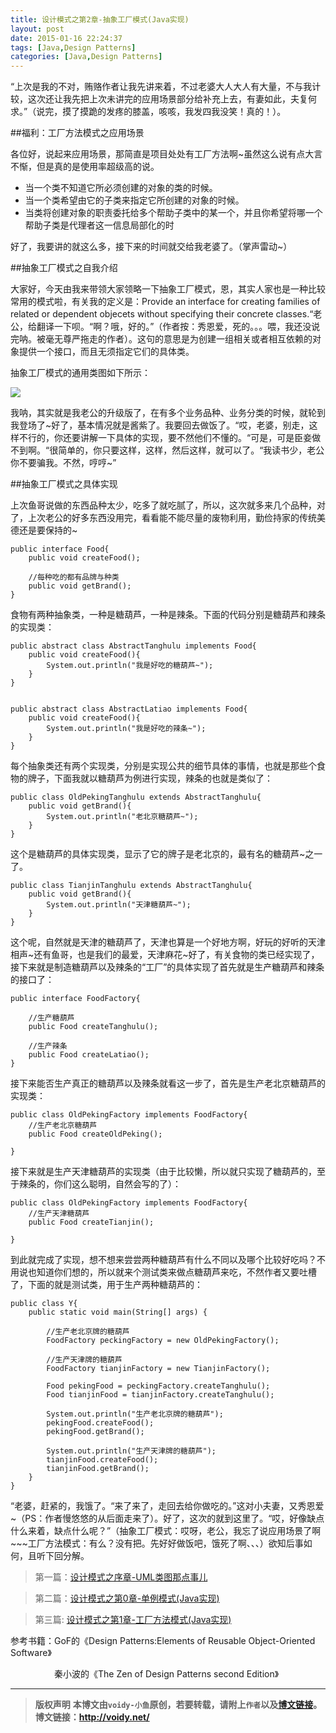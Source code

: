 ```yaml
---
title: 设计模式之第2章-抽象工厂模式(Java实现)
layout: post
date: 2015-01-16 22:24:37
tags: [Java,Design Patterns]
categories: [Java,Design Patterns]
---
```

“上次是我的不对，贿赂作者让我先讲来着，不过老婆大人大人有大量，不与我计较，这次还让我先把上次未讲完的应用场景部分给补充上去，有妻如此，夫复何求。”（说完，摸了摸跪的发疼的膝盖，咳咳，我发四我没笑！真的！）。

##福利：工厂方法模式之应用场景

各位好，说起来应用场景，那简直是项目处处有工厂方法啊~虽然这么说有点大言不惭，但是真的是使用率超级高的说。

* 当一个类不知道它所必须创建的对象的类的时候。
* 当一个类希望由它的子类来指定它所创建的对象的时候。
* 当类将创建对象的职责委托给多个帮助子类中的某一个，并且你希望将哪一个帮助子类是代理者这一信息局部化的时

好了，我要讲的就这么多，接下来的时间就交给我老婆了。（掌声雷动~）

##抽象工厂模式之自我介绍

大家好，今天由我来带领大家领略一下抽象工厂模式，恩，其实人家也是一种比较常用的模式啦，有关我的定义是：Provide an interface for creating families of related or dependent objecets without specifying their concrete classes.“老公，给翻译一下呗。“啊？哦，好的。”（作者按：秀恩爱，死的。。。喂，我还没说完呐。被毫无尊严拖走的作者）。这句的意思是为创建一组相关或者相互依赖的对象提供一个接口，而且无须指定它们的具体类。

抽象工厂模式的通用类图如下所示：

![](http://images.cnitblog.com/blog/666211/201501/162032060113074.png)

我呐，其实就是我老公的升级版了，在有多个业务品种、业务分类的时候，就轮到我登场了~好了，基本情况就是酱紫了。我要回去做饭了。“哎，老婆，别走，这样不行的，你还要讲解一下具体的实现，要不然他们不懂的。“可是，可是臣妾做不到啊。“很简单的，你只要这样，这样，然后这样，就可以了。“我读书少，老公你不要骗我。不然，哼哼~”

##抽象工厂模式之具体实现

上次鱼哥说做的东西品种太少，吃多了就吃腻了，所以，这次就多来几个品种，对了，上次老公的好多东西没用完，看看能不能尽量的废物利用，勤俭持家的传统美德还是要保持的~

	public interface Food{
	    public void createFood();
	
	    //每种吃的都有品牌与种类
	    public void getBrand();
	}

食物有两种抽象类，一种是糖葫芦，一种是辣条。下面的代码分别是糖葫芦和辣条的实现类：

	public abstract class AbstractTanghulu implements Food{
	    public void createFood(){
	        System.out.println("我是好吃的糖葫芦~");
	    }
	}


	public abstract class AbstractLatiao implements Food{
	    public void createFood(){
	        System.out.println("我是好吃的辣条~");
	    }
	}

每个抽象类还有两个实现类，分别是实现公共的细节具体的事情，也就是那些个食物的牌子，下面我就以糖葫芦为例进行实现，辣条的也就是类似了：

	public class OldPekingTanghulu extends AbstractTanghulu{
	    public void getBrand(){
	        System.out.println("老北京糖葫芦~");
	    }
	}

这个是糖葫芦的具体实现类，显示了它的牌子是老北京的，最有名的糖葫芦~之一了。

	public class TianjinTanghulu extends AbstractTanghulu{
	    public void getBrand(){
	        System.out.println("天津糖葫芦~");
	    }
	}

这个呢，自然就是天津的糖葫芦了，天津也算是一个好地方啊，好玩的好听的天津相声~还有鱼哥，也是我们的最爱，天津麻花~好了，有关食物的类已经实现了，接下来就是制造糖葫芦以及辣条的“工厂”的具体实现了首先就是生产糖葫芦和辣条的接口了：

	public interface FoodFactory{
	
	    //生产糖葫芦
	    public Food createTanghulu();
	
	    //生产辣条
	    public Food createLatiao();
	}

接下来能否生产真正的糖葫芦以及辣条就看这一步了，首先是生产老北京糖葫芦的实现类：

	public class OldPekingFactory implements FoodFactory{
	    //生产老北京糖葫芦
	    public Food createOldPeking();
	
	}

接下来就是生产天津糖葫芦的实现类（由于比较懒，所以就只实现了糖葫芦的，至于辣条的，你们这么聪明，自然会写的了）：

	public class OldPekingFactory implements FoodFactory{
	    //生产天津糖葫芦
	    public Food createTianjin();
	
	}

到此就完成了实现，想不想来尝尝两种糖葫芦有什么不同以及哪个比较好吃吗？不用说也知道你们想的，所以就来个测试类来做点糖葫芦来吃，不然作者又要吐槽了，下面的就是测试类，用于生产两种糖葫芦的：

	public class Y{
	    public static void main(String[] args) {
	
	        //生产老北京牌的糖葫芦
	        FoodFactory peckingFactory = new OldPekingFactory();
	
	        //生产天津牌的糖葫芦
	        FoodFactory tianjinFactory = new TianjinFactory();
	
	        Food pekingFood = peckingFactory.createTanghulu();
	        Food tianjinFood = tianjinFactory.createTanghulu();
	
	        System.out.println("生产老北京牌的糖葫芦");
	        pekingFood.createFood();
	        pekingFood.getBrand();
	
	        System.out.println("生产天津牌的糖葫芦");
	        tianjinFood.createFood();
	        tianjinFood.getBrand();
	    }
	}

“老婆，赶紧的，我饿了。“来了来了，走回去给你做吃的。”这对小夫妻，又秀恩爱~（PS：作者慢悠悠的从后面走来了）。好了，这次的就到这里了。“哎，好像缺点什么来着，缺点什么呢？”（抽象工厂模式：哎呀，老公，我忘了说应用场景了啊~~~工厂方法模式：有么？没有把。先好好做饭吧，饿死了啊、、、）欲知后事如何，且听下回分解。


> 第一篇：[设计模式之序章-UML类图那点事儿](http://voidy.gitcafe.com/2015/01/14/%E8%AE%BE%E8%AE%A1%E6%A8%A1%E5%BC%8F%E4%B9%8B%E5%BA%8F%E7%AB%A0-UML%E7%B1%BB%E5%9B%BE%E9%82%A3%E7%82%B9%E4%BA%8B%E5%84%BF/)

> 第二篇：[设计模式之第0章-单例模式(Java实现)](http://voidy.gitcafe.com/2015/01/15/%E8%AE%BE%E8%AE%A1%E6%A8%A1%E5%BC%8F%E4%B9%8B%E7%AC%AC0%E7%AB%A0-%E5%8D%95%E4%BE%8B%E6%A8%A1%E5%BC%8F/)

> 第三篇: [设计模式之第1章-工厂方法模式(Java实现)](http://voidy.gitcafe.com/2015/01/16/%E8%AE%BE%E8%AE%A1%E6%A8%A1%E5%BC%8F%E4%B9%8B%E7%AC%AC1%E7%AB%A0-%E5%B7%A5%E5%8E%82%E6%96%B9%E6%B3%95%E6%A8%A1%E5%BC%8F-Java%E5%AE%9E%E7%8E%B0/)

参考书籍：GoF的《Design Patterns:Elements of Reusable Object-Oriented Software》

　　　　　秦小波的《The Zen of Design Patterns second Edition》



---
> **版权声明**
> **本博文由`voidy-小鱼`原创，若要转载，请附上`作者`以及[博文链接](http://voidy.net)。**
> **博文链接：<http://voidy.net/>**